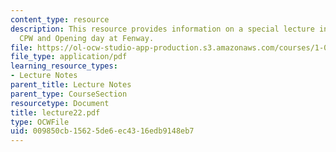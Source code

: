 ```yaml
---
content_type: resource
description: This resource provides information on a special lecture in honour of
  CPW and Opening day at Fenway.
file: https://ol-ocw-studio-app-production.s3.amazonaws.com/courses/1-060-engineering-mechanics-ii-spring-2006/009850cb15625de6ec4316edb9148eb7_lecture22.pdf
file_type: application/pdf
learning_resource_types:
- Lecture Notes
parent_title: Lecture Notes
parent_type: CourseSection
resourcetype: Document
title: lecture22.pdf
type: OCWFile
uid: 009850cb-1562-5de6-ec43-16edb9148eb7
---
```

